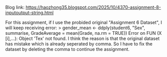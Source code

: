 Blog link: https://haozhong35.blogspot.com/2025/10/4370-assignment-8-inputoutput-string.html

For this assignment, if I use the probided original "Assignment 6 Dataset", I will keep receiving error: > gender_mean <- ddply(student6, "Sex", summarise, GradeAverage = mean(Grade, na.rm = TRUE))  Error on FUN (X [i],...): Object 'Tex' not found.
I think the reason is that the original dataset has mistake which is already seperated by comma. So I have to fix the dataset by deleting the comma to continue the assignment.
